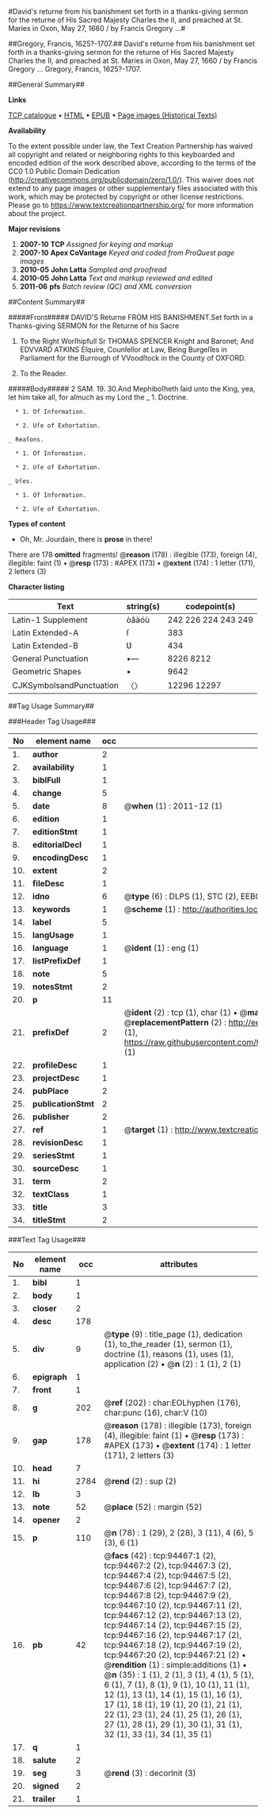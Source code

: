 #David's returne from his banishment set forth in a thanks-giving sermon for the returne of His Sacred Majesty Charles the II, and preached at St. Maries in Oxon, May 27, 1660 / by Francis Gregory ...#

##Gregory, Francis, 1625?-1707.##
David's returne from his banishment set forth in a thanks-giving sermon for the returne of His Sacred Majesty Charles the II, and preached at St. Maries in Oxon, May 27, 1660 / by Francis Gregory ...
Gregory, Francis, 1625?-1707.

##General Summary##

**Links**

[TCP catalogue](http://www.ota.ox.ac.uk/tcp/)  • 
[HTML](http://tei.it.ox.ac.uk/tcp/Texts-HTML/free/A42/A42043.html)  • 
[EPUB](http://tei.it.ox.ac.uk/tcp/Texts-EPUB/free/A42/A42043.epub) • 
[Page images (Historical Texts)](https://historicaltexts.jisc.ac.uk/eebo-12846774e)

**Availability**

To the extent possible under law, the Text Creation Partnership has waived all copyright and related or neighboring rights to this keyboarded and encoded edition of the work described above, according to the terms of the CC0 1.0 Public Domain Dedication (http://creativecommons.org/publicdomain/zero/1.0/). This waiver does not extend to any page images or other supplementary files associated with this work, which may be protected by copyright or other license restrictions. Please go to https://www.textcreationpartnership.org/ for more information about the project.

**Major revisions**

1. __2007-10__ __TCP__ *Assigned for keying and markup*
1. __2007-10__ __Apex CoVantage__ *Keyed and coded from ProQuest page images*
1. __2010-05__ __John Latta__ *Sampled and proofread*
1. __2010-05__ __John Latta__ *Text and markup reviewed and edited*
1. __2011-06__ __pfs__ *Batch review (QC) and XML conversion*

##Content Summary##

#####Front#####
DAVID'S Returne FROM HIS BANISHMENT.Set forth in a Thanks-giving SERMON for the Returne of his Sacre
1. To the Right Worſhipfull Sr THOMAS SPENCER Knight and Baronet; And EDVVARD ATKINS Eſquire, Counſellor at Law, Being Burgeſſes in Parliament for the Burrough of VVoodſtock in the County of OXFORD.

1. To the Reader.

#####Body#####
2 SAM. 19. 30.And Mephiboſheth ſaid unto the King, yea, let him take all, for aſmuch as my Lord the 
    _ 1. Doctrine.

      * 1. Of Information.

      * 2. Uſe of Exhortation.

    _ Reaſons.

      * 1. Of Information.

      * 2. Uſe of Exhortation.

    _ Ʋſes.

      * 1. Of Information.

      * 2. Uſe of Exhortation.

**Types of content**

  * Oh, Mr. Jourdain, there is **prose** in there!

There are 178 **omitted** fragments! 
 @__reason__ (178) : illegible (173), foreign (4), illegible: faint (1)  •  @__resp__ (173) : #APEX (173)  •  @__extent__ (174) : 1 letter (171), 2 letters (3)

**Character listing**


|Text|string(s)|codepoint(s)|
|---|---|---|
|Latin-1 Supplement|òâàóù|242 226 224 243 249|
|Latin Extended-A|ſ|383|
|Latin Extended-B|Ʋ|434|
|General Punctuation|•—|8226 8212|
|Geometric Shapes|▪|9642|
|CJKSymbolsandPunctuation|〈〉|12296 12297|

##Tag Usage Summary##

###Header Tag Usage###

|No|element name|occ|attributes|
|---|---|---|---|
|1.|__author__|2||
|2.|__availability__|1||
|3.|__biblFull__|1||
|4.|__change__|5||
|5.|__date__|8| @__when__ (1) : 2011-12 (1)|
|6.|__edition__|1||
|7.|__editionStmt__|1||
|8.|__editorialDecl__|1||
|9.|__encodingDesc__|1||
|10.|__extent__|2||
|11.|__fileDesc__|1||
|12.|__idno__|6| @__type__ (6) : DLPS (1), STC (2), EEBO-CITATION (1), OCLC (1), VID (1)|
|13.|__keywords__|1| @__scheme__ (1) : http://authorities.loc.gov/ (1)|
|14.|__label__|5||
|15.|__langUsage__|1||
|16.|__language__|1| @__ident__ (1) : eng (1)|
|17.|__listPrefixDef__|1||
|18.|__note__|5||
|19.|__notesStmt__|2||
|20.|__p__|11||
|21.|__prefixDef__|2| @__ident__ (2) : tcp (1), char (1)  •  @__matchPattern__ (2) : ([0-9\-]+):([0-9IVX]+) (1), (.+) (1)  •  @__replacementPattern__ (2) : http://eebo.chadwyck.com/downloadtiff?vid=$1&page=$2 (1), https://raw.githubusercontent.com/textcreationpartnership/Texts/master/tcpchars.xml#$1 (1)|
|22.|__profileDesc__|1||
|23.|__projectDesc__|1||
|24.|__pubPlace__|2||
|25.|__publicationStmt__|2||
|26.|__publisher__|2||
|27.|__ref__|1| @__target__ (1) : http://www.textcreationpartnership.org/docs/. (1)|
|28.|__revisionDesc__|1||
|29.|__seriesStmt__|1||
|30.|__sourceDesc__|1||
|31.|__term__|2||
|32.|__textClass__|1||
|33.|__title__|3||
|34.|__titleStmt__|2||


###Text Tag Usage###

|No|element name|occ|attributes|
|---|---|---|---|
|1.|__bibl__|1||
|2.|__body__|1||
|3.|__closer__|2||
|4.|__desc__|178||
|5.|__div__|9| @__type__ (9) : title_page (1), dedication (1), to_the_reader (1), sermon (1), doctrine (1), reasons (1), uses (1), application (2)  •  @__n__ (2) : 1 (1), 2 (1)|
|6.|__epigraph__|1||
|7.|__front__|1||
|8.|__g__|202| @__ref__ (202) : char:EOLhyphen (176), char:punc (16), char:V (10)|
|9.|__gap__|178| @__reason__ (178) : illegible (173), foreign (4), illegible: faint (1)  •  @__resp__ (173) : #APEX (173)  •  @__extent__ (174) : 1 letter (171), 2 letters (3)|
|10.|__head__|7||
|11.|__hi__|2784| @__rend__ (2) : sup (2)|
|12.|__lb__|3||
|13.|__note__|52| @__place__ (52) : margin (52)|
|14.|__opener__|2||
|15.|__p__|110| @__n__ (78) : 1 (29), 2 (28), 3 (11), 4 (6), 5 (3), 6 (1)|
|16.|__pb__|42| @__facs__ (42) : tcp:94467:1 (2), tcp:94467:2 (2), tcp:94467:3 (2), tcp:94467:4 (2), tcp:94467:5 (2), tcp:94467:6 (2), tcp:94467:7 (2), tcp:94467:8 (2), tcp:94467:9 (2), tcp:94467:10 (2), tcp:94467:11 (2), tcp:94467:12 (2), tcp:94467:13 (2), tcp:94467:14 (2), tcp:94467:15 (2), tcp:94467:16 (2), tcp:94467:17 (2), tcp:94467:18 (2), tcp:94467:19 (2), tcp:94467:20 (2), tcp:94467:21 (2)  •  @__rendition__ (1) : simple:additions (1)  •  @__n__ (35) : 1 (1), 2 (1), 3 (1), 4 (1), 5 (1), 6 (1), 7 (1), 8 (1), 9 (1), 10 (1), 11 (1), 12 (1), 13 (1), 14 (1), 15 (1), 16 (1), 17 (1), 18 (1), 19 (1), 20 (1), 21 (1), 22 (1), 23 (1), 24 (1), 25 (1), 26 (1), 27 (1), 28 (1), 29 (1), 30 (1), 31 (1), 32 (1), 33 (1), 34 (1), 35 (1)|
|17.|__q__|1||
|18.|__salute__|2||
|19.|__seg__|3| @__rend__ (3) : decorInit (3)|
|20.|__signed__|2||
|21.|__trailer__|1||

